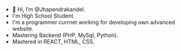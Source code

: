 - 👋 Hi, I’m @Jhapendrakandel.
- I'm High School Student.
- I'm a programmer currnet working for developing own advanced website.
- Mastering Backend (PHP, MySql, Python).
- Mastered in REACT, HTML, CSS.
